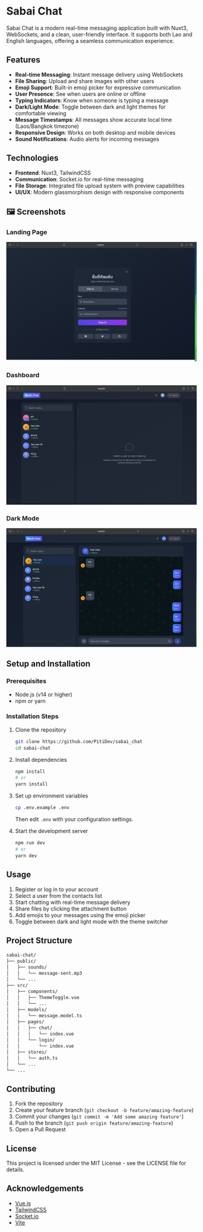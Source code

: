 # Sabai Chat

Sabai Chat is a modern real-time messaging application built with Nuxt3, WebSockets, and a clean, user-friendly interface. It supports both Lao and English languages, offering a seamless communication experience.

## Features

- **Real-time Messaging**: Instant message delivery using WebSockets
- **File Sharing**: Upload and share images with other users
- **Emoji Support**: Built-in emoji picker for expressive communication
- **User Presence**: See when users are online or offline
- **Typing Indicators**: Know when someone is typing a message
- **Dark/Light Mode**: Toggle between dark and light themes for comfortable viewing
- **Message Timestamps**: All messages show accurate local time (Laos/Bangkok timezone)
- **Responsive Design**: Works on both desktop and mobile devices
- **Sound Notifications**: Audio alerts for incoming messages

## Technologies

- **Frontend**: Nuxt3, TailwindCSS
- **Communication**: Socket.io for real-time messaging
- **File Storage**: Integrated file upload system with preview capabilities
- **UI/UX**: Modern glassmorphism design with responsive components

## 🖼️ Screenshots

### Landing Page
![Landing Page](screenshots/login.png)

### Dashboard
![Dashboard Overview](screenshots/chat_page.png)

### Dark Mode
![Account Management](screenshots/chat_area.png)

## Setup and Installation

### Prerequisites

- Node.js (v14 or higher)
- npm or yarn

### Installation Steps

1. Clone the repository
   ```bash
   git clone https://github.com/PitiDev/sabai_chat
   cd sabai-chat
   ```

2. Install dependencies
   ```bash
   npm install
   # or
   yarn install
   ```

3. Set up environment variables
   ```bash
   cp .env.example .env
   ```
   Then edit `.env` with your configuration settings.

4. Start the development server
   ```bash
   npm run dev
   # or
   yarn dev
   ```

## Usage

1. Register or log in to your account
2. Select a user from the contacts list
3. Start chatting with real-time message delivery
4. Share files by clicking the attachment button
5. Add emojis to your messages using the emoji picker
6. Toggle between dark and light mode with the theme switcher

## Project Structure

```
sabai-chat/
├── public/
│   ├── sounds/
│   │   └── message-sent.mp3
│   └── ...
├── src/
│   ├── components/
│   │   ├── ThemeToggle.vue
│   │   └── ...
│   ├── models/
│   │   └── message.model.ts
│   ├── pages/
│   │   ├── chat/
│   │   │   └── index.vue
│   │   └── login/
│   │       └── index.vue
│   ├── stores/
│   │   └── auth.ts
│   └── ...
└── ...
```

## Contributing

1. Fork the repository
2. Create your feature branch (`git checkout -b feature/amazing-feature`)
3. Commit your changes (`git commit -m 'Add some amazing feature'`)
4. Push to the branch (`git push origin feature/amazing-feature`)
5. Open a Pull Request

## License

This project is licensed under the MIT License - see the LICENSE file for details.

## Acknowledgements

- [Vue.js](https://vuejs.org/)
- [TailwindCSS](https://tailwindcss.com/)
- [Socket.io](https://socket.io/)
- [Vite](https://vitejs.dev/)